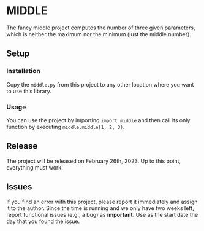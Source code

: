 # MIDDLE

The fancy middle project computes the number of three given parameters, which is neither the maximum nor the minimum (just the middle number).

## Setup

### Installation

Copy the `middle.py` from this project to any other location where you want to use this library.

### Usage

You can use the project by importing `import middle` and then call its only function by executing `middle.middle(1, 2, 3)`.

## Release

The project will be released on February 26th, 2023. Up to this point, everything must work.

## Issues

If you find an error with this project, please report it immediately and assign it to the author. Since the time is running and we only have two weeks left, report functional issues (e.g., a bug) as **important**. Use as the start date the day that you found the issue.
